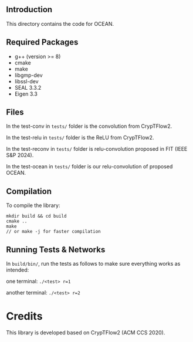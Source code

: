 ## Introduction
This directory contains the code for OCEAN.

## Required Packages
 - g++ (version >= 8)
 - cmake
 - make
 - libgmp-dev
 - libssl-dev  
 - SEAL 3.3.2
 - Eigen 3.3

## Files

In the test-conv in `tests/` folder is the convolution from CrypTFlow2.

In the test-relu in `tests/` folder is the ReLU from CrypTFlow2.

In the test-reconv in `tests/` folder is relu-convolution proposed in FIT (IEEE S\&P 2024).

In the test-ocean in `tests/` folder is our relu-convolution of proposed OCEAN.

## Compilation

To compile the library:

```
mkdir build && cd build
cmake ..
make
// or make -j for faster compilation
```

## Running Tests & Networks

In `build/bin/`, run the tests as follows to make sure everything works as intended:

one terminal: `./<test> r=1`

another terminal: `./<test> r=2`


# Credits

This library is developed based on CrypTFlow2 (ACM CCS 2020).

